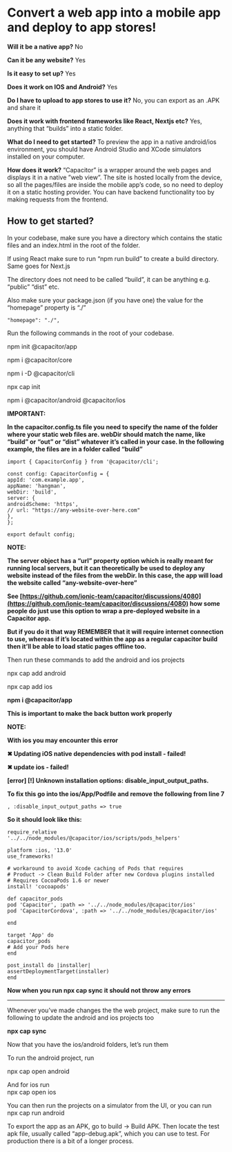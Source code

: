 # **Convert a web app into a mobile app and deploy to app stores!**

**Will it be a native app?** No

**Can it be any website?** Yes

**Is it easy to set up?** Yes

**Does it work on IOS and Android?** Yes

**Do I have to upload to app stores to use it?** No, you can export as an .APK and share it

**Does it work with frontend frameworks like React, Nextjs etc?** Yes, anything that “builds” into a static folder.

**What do I need to get started?** To preview the app in a native android/ios environment, you should have Android Studio and XCode simulators installed on your computer.

**How does it work?** “Capacitor” is a wrapper around the web pages and displays it in a native ”web view”. The site is hosted locally from the device, so all the pages/files are inside the mobile app’s code, so no need to deploy it on a static hosting provider. You can have backend functionality too by making requests from the frontend.


## **How to get started?**

In your codebase, make sure you have a directory which contains the static files and an index.html in the root of the folder.

If using React make sure to run “npm run build” to create a build directory. Same goes for Next.js

The directory does not need to be called “build”, it can be anything e.g. “public” “dist” etc.

Also make sure your package.json (if you have one) the value for the “homepage” property is “./”


```
"homepage": "./",
```


Run the following commands in the root of your codebase.

npm init @capacitor/app

npm i @capacitor/core

npm i -D @capacitor/cli

npx cap init

npm i @capacitor/android @capacitor/ios

**IMPORTANT:**

**In the capacitor.config.ts file you need to specify the name of the folder where your static web files are. webDir should match the name, like “build” or “out” or “dist” whatever it’s called in your case. In the following example, the files are in a folder called “build”**


```
import { CapacitorConfig } from '@capacitor/cli';

const config: CapacitorConfig = {
appId: 'com.example.app',
appName: 'hangman',
webDir: 'build',
server: {
androidScheme: 'https',
// url: "https://any-website-over-here.com"
},
};

export default config;
```


**NOTE:**

**The server object has a “url” property option which is really meant for running local servers, but it can theoretically be used to deploy any website instead of the files from the webDir. In this case, the app will load the website called “any-website-over-here”**

**See [https://github.com/ionic-team/capacitor/discussions/4080](https://github.com/ionic-team/capacitor/discussions/4080) how some people do just use this option to wrap a pre-deployed website in a Capacitor app.**

**But if you do it that way REMEMBER that it will require internet connection to use, whereas if it’s located within the app as a regular capacitor build then it’ll be able to load static pages offline too.**

Then run these commands to add the android and ios projects

npx cap add android

npx cap add ios

**npm i @capacitor/app**

**This is important to make the back button work properly**

**NOTE:**

**With ios you may encounter this error**

**✖ Updating iOS native dependencies with pod install - failed!**

**✖ update ios - failed!**

**[error] [!] Unknown installation options: disable_input_output_paths.**

**To fix this go into the ios/App/Podfile and remove the following from line 7**


```
, :disable_input_output_paths => true
```


**So it should look like this:**


```
require_relative '../../node_modules/@capacitor/ios/scripts/pods_helpers'

platform :ios, '13.0'
use_frameworks!

# workaround to avoid Xcode caching of Pods that requires
# Product -> Clean Build Folder after new Cordova plugins installed
# Requires CocoaPods 1.6 or newer
install! 'cocoapods'

def capacitor_pods
pod 'Capacitor', :path => '../../node_modules/@capacitor/ios'
pod 'CapacitorCordova', :path => '../../node_modules/@capacitor/ios'

end

target 'App' do
capacitor_pods
# Add your Pods here
end

post_install do |installer|
assertDeploymentTarget(installer)
end
```


**Now when you run npx cap sync it should not throw any errors**

** **

Whenever you’ve made changes the the web project, make sure to run the following to update the android and ios projects too

**npx cap sync**

Now that you have the ios/android folders, let’s run them

To run the android project, run 

npx cap open android

And for ios run \
npx cap open ios

You can then run the projects on a simulator from the UI, or you can run \
npx cap run android

To export the app as an APK, go to build -> Build APK. Then locate the test apk file, usually called “app-debug.apk”, which you can use to test. For production there is a bit of a longer process.

